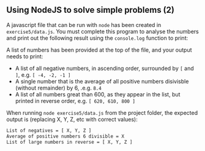 ## Using NodeJS to solve simple problems (2)

A javascript file that can be run with `node` has been created in `exercise5/data.js`. You must complete this program to analyse the numbers and print out the following result using the `console.log` function to print:

A list of numbers has been provided at the top of the file, and your output needs to print:

- A list of all negative numbers, in ascending order, surrounded by `[` and `]`, e.g. `[ -4, -2, -1 ]`
- A single number that is the average of all positive numbers disivisble (without remainder) by 6, .e.g. `8.4`
- A list of all numbers great than 600, as they appear in the list, but printed in reverse order, e.g. `[ 620, 610, 800 ]`

When running `node exercise5/data.js` from the project folder, the expected output is (replacing X, Y, Z, etc with correct values):

```txt
List of negatives = [ X, Y, Z ]
Average of positive numbers 6 divisible = X
List of large numbers in reverse = [ X, Y, Z ]
```
